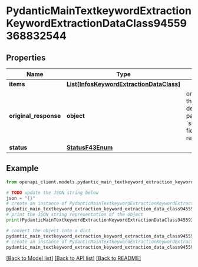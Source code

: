 # PydanticMainTextkeywordExtractionKeywordExtractionDataClass94559368832544


## Properties

Name | Type | Description | Notes
------------ | ------------- | ------------- | -------------
**items** | [**List[InfosKeywordExtractionDataClass]**](InfosKeywordExtractionDataClass.md) |  | [optional] 
**original_response** | **object** | original response sent by the provider, hidden by default, show it by passing the &#x60;show_original_response&#x60; field to &#x60;true&#x60; in your request | [optional] 
**status** | [**StatusF43Enum**](StatusF43Enum.md) |  | 

## Example

```python
from openapi_client.models.pydantic_main_textkeyword_extraction_keyword_extraction_data_class94559368832544 import PydanticMainTextkeywordExtractionKeywordExtractionDataClass94559368832544

# TODO update the JSON string below
json = "{}"
# create an instance of PydanticMainTextkeywordExtractionKeywordExtractionDataClass94559368832544 from a JSON string
pydantic_main_textkeyword_extraction_keyword_extraction_data_class94559368832544_instance = PydanticMainTextkeywordExtractionKeywordExtractionDataClass94559368832544.from_json(json)
# print the JSON string representation of the object
print(PydanticMainTextkeywordExtractionKeywordExtractionDataClass94559368832544.to_json())

# convert the object into a dict
pydantic_main_textkeyword_extraction_keyword_extraction_data_class94559368832544_dict = pydantic_main_textkeyword_extraction_keyword_extraction_data_class94559368832544_instance.to_dict()
# create an instance of PydanticMainTextkeywordExtractionKeywordExtractionDataClass94559368832544 from a dict
pydantic_main_textkeyword_extraction_keyword_extraction_data_class94559368832544_form_dict = pydantic_main_textkeyword_extraction_keyword_extraction_data_class94559368832544.from_dict(pydantic_main_textkeyword_extraction_keyword_extraction_data_class94559368832544_dict)
```
[[Back to Model list]](../README.md#documentation-for-models) [[Back to API list]](../README.md#documentation-for-api-endpoints) [[Back to README]](../README.md)


